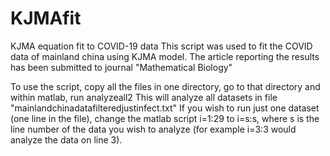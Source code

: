 # KJMAfit
KJMA equation fit to COVID-19 data
This script was used to fit the COVID data of mainland china using KJMA model. The article reporting the results has been submitted to
journal "Mathematical Biology"

To use the script, copy all the files in one directory, go to that directory and within matlab, run analyzeall2
This will analyze all datasets in file "mainlandchinadatafilteredjustinfect.txt"
If you wish to run just one dataset (one line in the file), change the matlab script i=1:29 to i=s:s, where s is the 
line number of the data you wish to analyze (for example i=3:3 would analyze the data on line 3).
